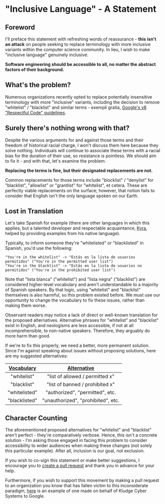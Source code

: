 # "Inclusive Language" - A Statement

## Foreword

I'll preface this statement with refreshing words of reassurance - **this isn't
an attack** on people seeking to replace terminology with more inclusive
variants within the computer science community. In lieu, I wish to make
"inclusive language" genuinely inclusive.

**Software engineering should be accessible to all, no matter the abstract
factors of their background.**

## What's the problem?

Numerous organizations recently opted to replace potentially insensitive
terminology with more "inclusive" variants, including the decision to remove
"whitelist" / "blacklist" and similar terms \- exempli gratia, [Google's v8
"Respectful Code" guidelines][v8-guidelines].

[v8-guidelines]: https://github.com/v8/v8.dev/blob/e7a89dea53af0e6dbf835da73d3736623d449e48/src/docs/respectful-code.md

## Surely there's nothing wrong with that?

Despite the various arguments for and against those terms and their freedom of
historical racial charge, I won't discuss them here because they solve nothing.
Individuals will continue to associate these terms with a racial bias for the
duration of their use, so resistance is pointless. We should aim to fix it \-
and with that, let's examine the problem.

**Replacing the terms is fine, but their designated replacements are not.**

Common replacements for those terms include "blocklist" / "denylist" for
"blacklist", "allowlist" or "grantlist" for "whitelist", et cetera. These are
perfectly viable replacements on the surface; however, that notion fails to
consider that English isn't the only language spoken on our Earth.

## Lost in Translation

Let's take Spanish for example (there are other languages in which this
applies, but a talented developer and respectable acquaintance, [Kyra], helped
by providing examples from his native language).


Typically, to inform someone they're "whitelisted" or "blacklisted" in Spanish,
you'd use the following:

```
"You're in the whitelist" -> "Estás en la lista de usuarios permitidos" ("You're in the permitted user list")
"You're in the blacklist" -> "Estás en la lista de usuarios no permitidos" ("You're in the prohibited user list")
```

Note that "lista blanca" ("whitelist") and "lista negra" ("blacklist") are
considered higher-level vocabulary and aren't understandable to a majority of
Spanish speakers. By that logic, using "whitelist" and "blacklist" themselves
is also harmful, so this problem existed before. We must use our opportunity to
change the vocabulary to fix these issues, rather than making them worse.

Observant readers may notice a lack of direct or well-known translation for the
proposed alternatives. Alternative phrases for "whitelist" and "blacklist"
exist in English, and neologisms are less accessible, if not at all
incomprehensible, to non-native speakers. Therefore, they arguably do more harm
than good.

If we're to fix this properly, we need a better, more permanent solution. Since
I'm against speaking about issues without proposing solutions, here are my
suggested alternatives:

| <u>**Vocabulary**</u> |       <u>**Alternative**</u>       |
|:---------------------:|:----------------------------------:|
|      "whitelist"      |   "list of allowed / permitted x"  |
|      "blacklist"      |   "list of banned / prohibited x"  |
|     "whitelisted"     |   "authorized", "permitted", etc.  |
|     "blacklisted"     | "unauthorized", "prohibited", etc. |

[Kyra]: https://github.com/kyranet

## Character Counting

The aforementioned proposed alternatives for "whitelist" and "blacklist" aren't
perfect \- they're comparatively verbose. Hence, this isn't a concrete solution
\- I'm asking those engaged in facing this problem to consider accessibility to
wider audiences when making these changes (not solely this particular example).
After all, inclusion is our goal, not exclusion.

If you wish to co-sign this statement or make better suggestions, I encourage
you to [create a pull request][pr] and thank you in advance for your help.

Furthermore, if you wish to support this movement by making a pull request to
an organization you know that has fallen victim to this inconsiderate paradigm,
[here] is an example of one made on behalf of Kludge Cyber Systems to Google.

[pr]: https://github.com/kludge-cs/transparency/pulls
[here]: https://github.com/v8/v8.dev/pull/537
